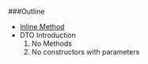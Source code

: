 
###Outline

- [Inline Method](https://github.com/bhushan-firake/tea-talk/blob/master/book/chapter2-%20Removing%20bad%20smells%20from%20code/2.1_inline_method.md)
- DTO Introduction
    1. No Methods
    2. No constructors with parameters
